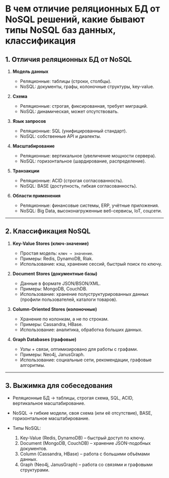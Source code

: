 # В чем отличие реляционных БД от NoSQL решений, какие бывают типы NoSQL баз данных, классификация

## 1. Отличия реляционных БД от NoSQL

1. **Модель данных**

    * Реляционные: таблицы (строки, столбцы).
    * NoSQL: документы, графы, колоночные структуры, key-value.

2. **Схема**

    * Реляционные: строгая, фиксированная, требует миграций.
    * NoSQL: динамическая, может отсутствовать.

3. **Язык запросов**

    * Реляционные: SQL (унифицированный стандарт).
    * NoSQL: собственные API и диалекты.

4. **Масштабирование**

    * Реляционные: вертикальное (увеличение мощности сервера).
    * NoSQL: горизонтальное (шардирование, распределение).

5. **Транзакции**

    * Реляционные: ACID (строгая согласованность).
    * NoSQL: BASE (доступность, гибкая согласованность).

6. **Области применения**

    * Реляционные: финансовые системы, ERP, учётные приложения.
    * NoSQL: Big Data, высоконагруженные веб-сервисы, IoT, соцсети.

---

## 2. Классификация NoSQL

1. **Key-Value Stores (ключ-значение)**

    * Простая модель: `ключ → значение`.
    * Примеры: Redis, DynamoDB, Riak.
    * Использование: кэш, хранение сессий, быстрый поиск по ключу.

2. **Document Stores (документные базы)**

    * Данные в формате JSON/BSON/XML.
    * Примеры: MongoDB, CouchDB.
    * Использование: хранение полуструктурированных данных (профили пользователей, каталоги товаров).

3. **Column-Oriented Stores (колоночные)**

    * Хранение по колонкам, а не по строкам.
    * Примеры: Cassandra, HBase.
    * Использование: аналитика, обработка больших данных.

4. **Graph Databases (графовые)**

    * Узлы + связи, оптимизировано для работы с графами.
    * Примеры: Neo4j, JanusGraph.
    * Использование: социальные сети, рекомендации, графовые алгоритмы.

---

## 3. Выжимка для собеседования

* Реляционные БД → таблицы, строгая схема, SQL, ACID, вертикальное масштабирование.
* NoSQL → гибкие модели, своя схема (или её отсутствие), BASE, горизонтальное масштабирование.
* Типы NoSQL:

    1. Key-Value (Redis, DynamoDB) – быстрый доступ по ключу.
    2. Document (MongoDB, CouchDB) – хранение JSON-подобных документов.
    3. Column (Cassandra, HBase) – работа с большими объёмами данных.
    4. Graph (Neo4j, JanusGraph) – работа со связями и графовыми структурами.

